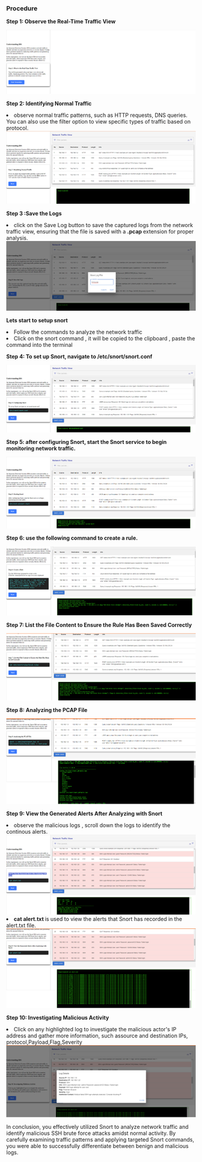### Procedure
<p><b>Step 1: Observe the Real-Time Traffic View</b></p>
 <img src="images/step1.png" alt="step1">
 <p><b>Step 2: Identifying Normal Traffic</b></p>
 <li>observe normal traffic patterns, such as HTTP requests, DNS queries. You can also use the filter option to view specific types of traffic based on protocol.</li>
 <img src="images/step2.png" alt="step2">
 <p><b>Step 3 :Save the Logs</b></p>
 <li>click on the Save Log button to  save the captured logs from the network traffic view, ensuring that the file is saved with a <b>.pcap </b>extension for proper analysis.</li>
  <img src="images/step3.png" alt="step3">
  <p><b>Lets start to setup snort</b> <p>
  <li>Follow the commands to analyze the network traffic</li>
   <li>Click on the snort command , it will be copied to the clipboard , paste the command into the terminal </li>
  <p><b>Step 4:  To set up Snort, navigate to /etc/snort/snort.conf</b></p>

  <img src="images/step4.png" alt="step4">
  <p><b>Step 5:  after configuring Snort, start the Snort service to begin monitoring network traffic.</b></p>
   <img src="images/step5.png" alt="step5">
  <p> <b>Step 6: use the following command to create a rule.</b></p>
      <img src="images/step6.png" alt="step6">
    <p><b>Step 7: List the File Content to Ensure the Rule Has Been Saved Correctly</b></p>
      <img src="images/step7.png" alt="step7">
  <p><b>Step 8: Analyzing the PCAP File</b></p>
    <img src="images/step8.png" alt="step8">
<p><b>Step 9: View the Generated Alerts After Analyzing with Snort</b></p>
<li>observe the malicious logs , scroll down the logs to identify the continous alerts.</li>
 <img src="images/step9.png" alt="step9">
<li><b>cat alert.txt </b>is used to view the alerts that Snort has recorded in the alert.txt file.</li>
 <img src="images/step10.png" alt="step10">
 <p><b>Step 10: Investigating Malicious Activity</b></p>
 <li>Click on any highlighted log to investigate the malicious actor's IP address and gather more information, such assource and destination IPs, protocol,Payload,Flag,Severity</li>
  <img src="images/step11.png" alt="step11">
<p>In conclusion, you effectively utilized Snort to analyze network traffic and identify malicious SSH brute force attacks amidst normal activity. By carefully examining traffic patterns and applying targeted Snort commands, you were able to successfully differentiate between benign and malicious logs.</p>